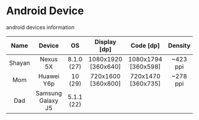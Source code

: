 # Android Device
android devices information


|Name|Device|OS|Display [dp]|Code [dp]|Density|Ratio|Type|
|:---:|:---: |:---:|:---:|:---:|:---:|:---:|:---:|
|Shayan|Nexus 5X|8.1.0 (27)|1080x1920 [360x640]|1080x1794 [360x598]|~423 ppi|16:9|Actual
|Mom|Huawei Y6p|10 (29)|720x1600 [360x800]|720x1470 [360x735]|~278 ppi|20:9|Long
|Dad|Samsung Galaxy J5|5.1.1 (22)|||||
